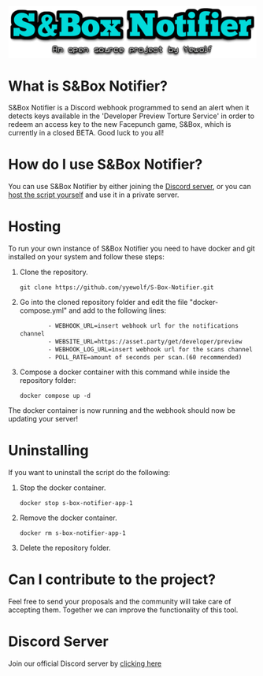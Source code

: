 <p align="center"><img src="logo.png" align="middle"></img></p>

# What is S&Box Notifier?
S&Box Notifier is a Discord webhook programmed to send an alert when it detects keys available in the 'Developer Preview Torture Service' in order to redeem an access key to the new Facepunch game, S&Box, which is currently in a closed BETA. Good luck to you all!

# How do I use S&Box Notifier?
You can use S&Box Notifier by either joining the <a title="Discord server" href="https://discord.gg/jyy8HMdbEA">Discord server</a>, or you can [host the script yourself](#hosting) and use it in a private server. 

# Hosting
To run your own instance of S&Box Notifier you need to have docker and git installed on your system and follow these steps:

1. Clone the repository.
    ```
    git clone https://github.com/yyewolf/S-Box-Notifier.git
    ```
2. Go into the cloned repository folder and edit the file "docker-compose.yml" and add to the following lines:
    ```
            - WEBHOOK_URL=insert webhook url for the notifications channel
            - WEBSITE_URL=https://asset.party/get/developer/preview
            - WEBHOOK_LOG_URL=insert webhook url for the scans channel
            - POLL_RATE=amount of seconds per scan.(60 recommended)
    ```
3. Compose a docker container with this command while inside the repository folder:
    ```
    docker compose up -d
    ```

The docker container is now running and the webhook should now be updating your server!

# Uninstalling
If you want to uninstall the script do the following:

1. Stop the docker container.
    ```
    docker stop s-box-notifier-app-1
    ```

2. Remove the docker container.
    ```
    docker rm s-box-notifier-app-1
    ```
3. Delete the repository folder.

# Can I contribute to the project?
Feel free to send your proposals and the community will take care of accepting them. Together we can improve the functionality of this tool.

# Discord Server
Join our official Discord server by <a title="Discord server" href="https://discord.gg/jyy8HMdbEA">clicking here</a>
